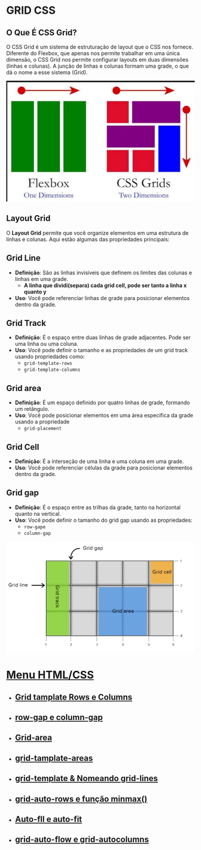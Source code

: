 # GRID CSS

## O Que É CSS Grid?

O CSS Grid é um sistema de estruturação de layout que o CSS nos fornece. Diferente do Flexbox, que apenas nos permite trabalhar em uma única dimensão, o CSS Grid nos permite configurar layouts em duas dimensões (linhas e colunas). A junção de linhas e colunas formam uma grade, o que dá o nome a esse sistema (Grid).

<img src="img/grid-flexbox.png">

## Layout Grid

O **Layout Grid** permite que você organize elementos em uma estrutura de linhas e colunas. Aqui estão algumas das propriedades principais:

## Grid Line

- **Definição**: São as linhas invisíveis que definem os limites das colunas e linhas em uma grade.
    - **A linha que dividi(separa) cada grid cell, pode ser tanto a linha x quanto y**
- **Uso**: Você pode referenciar linhas de grade para posicionar elementos dentro da grade.

## Grid Track

- **Definição**: É o espaço entre duas linhas de grade adjacentes. Pode ser uma linha ou uma coluna.
- **Uso**: Você pode definir o tamanho e as propriedades de um grid track usando propriedades como:
    - `grid-template-rows`
    - `grid-template-columns`

## Grid area

- **Definição**: É um espaço definido por quatro linhas de grade, formando um retângulo.
- **Uso**: Você pode posicionar elementos em uma área específica da grade usando a propriedade 
    - `grid-placement`

## Grid Cell

- **Definição**: É a interseção de uma linha e uma coluna em uma grade.
- **Uso**: Você pode referenciar células da grade para posicionar elementos dentro da grade.

## Grid gap

- **Definição**: É o espaço entre as trilhas da grade, tanto na horizontal quanto na vertical.
- **Uso**: Você pode definir o tamanho do grid gap usando as propriedades: 
    - `row-gape` 
    - `column-gap`

<img src="img/grid.png">


# [Menu HTML/CSS](../readme-HTML.md)

- ## [Grid tamplate Rows e Columns](grid-tamplate-rows_columns.md)

- ## [row-gap e column-gap](gap.md)

- ## [Grid-area](grid-area.md)

- ## [grid-tamplate-areas](grid-tamplate-areas.md)

- ## [grid-template & Nomeando grid-lines](#grid-template--nomeando-grid-lines)

- ## [grid-auto-rows e função minmax()](grid-auto-rows_minmax.md)

- ## [Auto-fll e auto-fit](auto-fill_autofit.md)

- ## [grid-auto-flow e grid-autocolumns](#grid-auto-flow-e-grid-autocolumns)